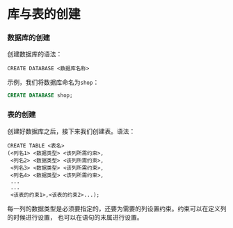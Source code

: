 库与表的创建
===================================
### 数据库的创建
创建数据库的语法：
```
CREATE DATABASE <数据库名称>
```
示例，我们将数据库命名为`shop`：
```sql
CREATE DATABASE shop;
```

### 表的创建
创建好数据库之后，接下来我们创建表。语法：
```
CREATE TABLE <表名>
(<列名1> <数据类型> <该列所需约束>,
 <列名2> <数据类型> <该列所需约束>,
 <列名3> <数据类型> <该列所需约束>,
 <列名4> <数据类型> <该列所需约束>,
 ...
 ...
 <该表的约束1>,<该表的约束2>...);
```
每一列的数据类型是必须要指定的，还要为需要的列设置约束。约束可以在定义列的时候进行设置，
也可以在语句的末属进行设置。
